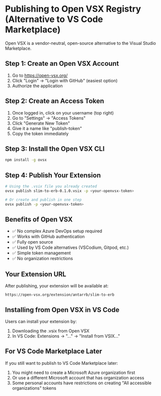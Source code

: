 # Publishing to Open VSX Registry (Alternative to VS Code Marketplace)

Open VSX is a vendor-neutral, open-source alternative to the Visual Studio Marketplace.

## Step 1: Create an Open VSX Account

1. Go to https://open-vsx.org/
2. Click "Login" → "Login with GitHub" (easiest option)
3. Authorize the application

## Step 2: Create an Access Token

1. Once logged in, click on your username (top right)
2. Go to "Settings" → "Access Tokens"
3. Click "Generate New Token"
4. Give it a name like "publish-token"
5. Copy the token immediately

## Step 3: Install the Open VSX CLI

```bash
npm install -g ovsx
```

## Step 4: Publish Your Extension

```bash
# Using the .vsix file you already created
ovsx publish slim-to-erb-0.1.0.vsix -p <your-openvsx-token>

# Or create and publish in one step
ovsx publish -p <your-openvsx-token>
```

## Benefits of Open VSX

- ✅ No complex Azure DevOps setup required
- ✅ Works with GitHub authentication
- ✅ Fully open source
- ✅ Used by VS Code alternatives (VSCodium, Gitpod, etc.)
- ✅ Simple token management
- ✅ No organization restrictions

## Your Extension URL

After publishing, your extension will be available at:
```
https://open-vsx.org/extension/antarrb/slim-to-erb
```

## Installing from Open VSX in VS Code

Users can install your extension by:
1. Downloading the .vsix from Open VSX
2. In VS Code: Extensions → "..." → "Install from VSIX..."

## For VS Code Marketplace Later

If you still want to publish to VS Code Marketplace later:
1. You might need to create a Microsoft Azure organization first
2. Or use a different Microsoft account that has organization access
3. Some personal accounts have restrictions on creating "All accessible organizations" tokens